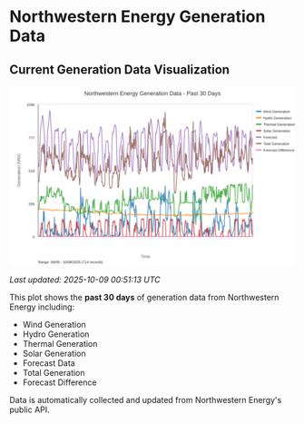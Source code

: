 # Northwestern Energy Generation Data

## Current Generation Data Visualization

![Northwestern Energy Generation Data](images/nwe_generation_plot.svg)

*Last updated: 2025-10-09 00:51:13 UTC*

This plot shows the **past 30 days** of generation data from Northwestern Energy including:
- Wind Generation
- Hydro Generation  
- Thermal Generation
- Solar Generation
- Forecast Data
- Total Generation
- Forecast Difference

Data is automatically collected and updated from Northwestern Energy's public API.

